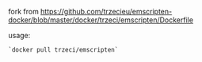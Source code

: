 fork from https://github.com/trzecieu/emscripten-docker/blob/master/docker/trzeci/emscripten/Dockerfile


usage: 
    
    `docker pull trzeci/emscripten`


